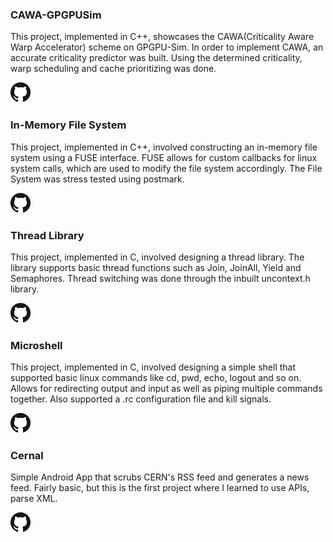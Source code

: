 ### CAWA-GPGPUSim

This project, implemented in C++, showcases the CAWA(Criticality Aware Warp Accelerator) scheme on GPGPU-Sim. In order to implement CAWA, an accurate criticality predictor was built. Using the determined criticality, warp scheduling and cache prioritizing was done.


[![Click me](/githublogo.png)](https://github.com/dmjoshyy/gpgpusim-cacp)
### In-Memory File System

This project, implemented in C++, involved constructing an in-memory file system using a FUSE interface. FUSE allows for custom callbacks for linux system calls, which are used to modify the file system accordingly. The File System was stress tested using postmark.

[![Click me](/githublogo.png)](https://github.com/dmjoshyy/mydisk)
### Thread Library

This project, implemented in C, involved designing a thread library. The library supports basic thread functions such as Join, JoinAll, Yield and Semaphores. Thread switching was done through the inbuilt
uncontext.h library.

[![Click me](/githublogo.png)](https://github.com/dmjoshyy/mythread)
### Microshell

This project, implemented in C, involved designing a simple shell that supported basic linux commands like cd, pwd, echo, logout and so on. Allows for redirecting output and input as well as piping multiple commands together. Also supported a .rc configuration file and kill signals.

[![Click me](/githublogo.png)](https://github.com/dmjoshyy/ush)
### Cernal
Simple Android App that scrubs CERN's RSS feed and generates a news feed. Fairly basic, but this is the first project where I learned to use APIs, parse XML. 

[![Click me](/githublogo.png)](https://github.com/dmjoshyy/cernal)
